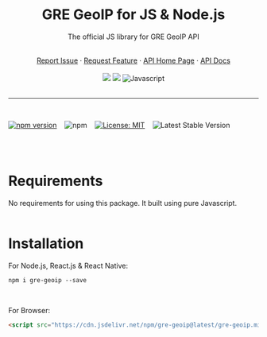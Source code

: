 <div align="center">
    <h1>GRE GeoIP for JS & Node.js</h1>
    <p>The official JS library for GRE GeoIP API</p>
    <br />
    <a href="https://github.com/gre-dev/GeoIP-JS/issues/new">Report Issue</a> · 
    <a href="https://github.com/gre-dev/GeoIP-JS/discussions/new">Request Feature</a> · 
    <a href="https://www.gredev.io/en/GeoIP" target="_BLANK">API Home Page</a> · 
    <a href="https://geoip-docs.gredev.io" target="_BLANK">API Docs</a>
    <br />
    <br />
    <a href="https://www.npmjs.com/package/gre-geoip" title="NPM Package" href="_BLANK"><img src="https://img.shields.io/badge/npm-CB3837?style=for-the-badge&logo=npm&logoColor=white"></a>
    <a href="https://github.com/gre-dev/GeoIP-JS" title="Github Repo" href="_BLANK"><img src="https://img.shields.io/badge/GitHub-100000?style=for-the-badge&logo=github&logoColor=white"></a>
    <img src="https://img.shields.io/badge/JavaScript-323330?style=for-the-badge&logo=javascript&logoColor=F7DF1E" title="Javascript">
</div>
<br />

---
<br />

[![npm version](https://badge.fury.io/js/gre-geoip.svg)](https://badge.fury.io/js/gre-geoip)
&nbsp;&nbsp;
![npm](https://img.shields.io/npm/dt/gre-geoip?label=npm%20downloads&logo=npm)
&nbsp;&nbsp;
[![License: MIT](https://img.shields.io/badge/License-MIT-blue.svg)](https://opensource.org/licenses/MIT)
&nbsp;&nbsp;
![Latest Stable Version](https://badges.aleen42.com/src/javascript.svg)

<br /><br />

# Requirements
No requirements for using this package. It built using pure Javascript.
<br /><br />

# Installation
For Node.js, React.js & React Native:
```
npm i gre-geoip --save
```
<br />

For Browser:
```html
<script src="https://cdn.jsdelivr.net/npm/gre-geoip@latest/gre-geoip.min.js"></script>
```
